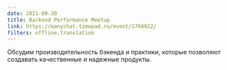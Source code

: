 ```yaml
---
date: 2021-09-30
title: Backend Performance Meetup
link: https://manychat.timepad.ru/event/1769922/
filters: offline,translation
---
```


Обсудим производительность бэкенда и практики, которые позволяют создавать качественные и надежные продукты.
